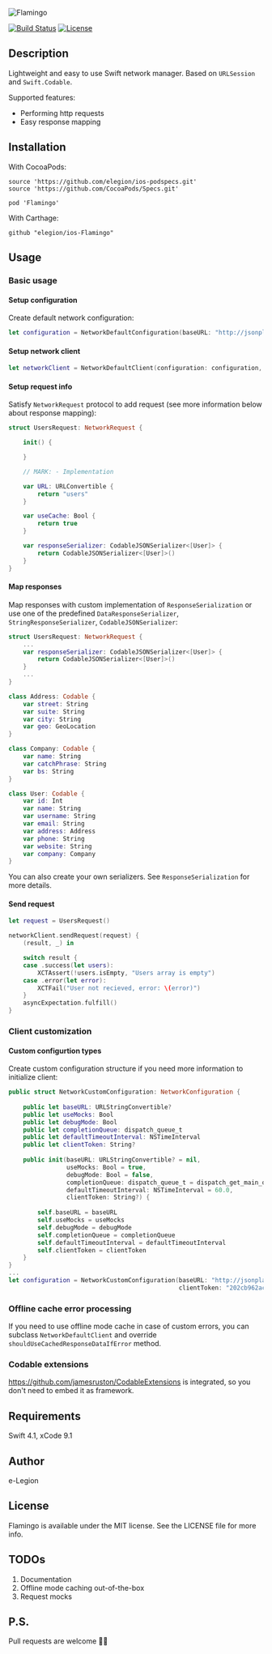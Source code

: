![Flamingo](https://github.com/elegion/ios-Flamingo/blob/master/logo.png)

[![Build Status](https://travis-ci.org/elegion/ios-Flamingo.svg?branch=master)](https://travis-ci.org/elegion/ios-Flamingo)
[![License](https://img.shields.io/github/license/elegion/Flamingo.svg)](LICENSE)

## Description

Lightweight and easy to use Swift network manager. Based on `URLSession` and `Swift.Codable`.

Supported features:
* Performing http requests
* Easy response mapping

## Installation

With CocoaPods:

```
source 'https://github.com/elegion/ios-podspecs.git'
source 'https://github.com/CocoaPods/Specs.git'

pod 'Flamingo'
```

With Carthage:

```
github "elegion/ios-Flamingo"
```

## Usage

### Basic usage

#### Setup configuration

Create default network configuration:

```swift
let configuration = NetworkDefaultConfiguration(baseURL: "http://jsonplaceholder.typicode.com/")
```

#### Setup network client

```swift
let networkClient = NetworkDefaultClient(configuration: configuration, session: .shared)
```

#### Setup request info

Satisfy `NetworkRequest` protocol to add request (see more information below about response mapping):

```swift
struct UsersRequest: NetworkRequest {

    init() {

    }

    // MARK: - Implementation

    var URL: URLConvertible {
        return "users"
    }

    var useCache: Bool {
        return true
    }

    var responseSerializer: CodableJSONSerializer<[User]> {
        return CodableJSONSerializer<[User]>()
    }
}
```

#### Map responses

Map responses with custom implementation of `ResponseSerialization` or use one of the predefined `DataResponseSerializer`, `StringResponseSerializer`, `CodableJSONSerializer`:

```swift
struct UsersRequest: NetworkRequest {
    ...
    var responseSerializer: CodableJSONSerializer<[User]> {
        return CodableJSONSerializer<[User]>()
    }
    ...
}

class Address: Codable {
    var street: String
    var suite: String
    var city: String
    var geo: GeoLocation
}

class Company: Codable {
    var name: String
    var catchPhrase: String
    var bs: String
}

class User: Codable {
    var id: Int
    var name: String
    var username: String
    var email: String
    var address: Address
    var phone: String
    var website: String
    var company: Company
}
```

You can also create your own serializers. See `ResponseSerialization` for more details.

#### Send request

```swift
let request = UsersRequest()

networkClient.sendRequest(request) {
    (result, _) in

    switch result {
    case .success(let users):
        XCTAssert(!users.isEmpty, "Users array is empty")
    case .error(let error):
        XCTFail("User not recieved, error: \(error)")
    }
    asyncExpectation.fulfill()
}
```

### Client customization

#### Custom configurtion types

Create custom configuration structure if you need more information to initialize client:
```swift
public struct NetworkCustomConfiguration: NetworkConfiguration {
    
    public let baseURL: URLStringConvertible?
    public let useMocks: Bool
    public let debugMode: Bool
    public let completionQueue: dispatch_queue_t
    public let defaultTimeoutInterval: NSTimeInterval
    public let clientToken: String?
    
    public init(baseURL: URLStringConvertible? = nil,
                useMocks: Bool = true,
                debugMode: Bool = false,
                completionQueue: dispatch_queue_t = dispatch_get_main_queue(),
                defaultTimeoutInterval: NSTimeInterval = 60.0,
                clientToken: String?) {
        
        self.baseURL = baseURL
        self.useMocks = useMocks
        self.debugMode = debugMode
        self.completionQueue = completionQueue
        self.defaultTimeoutInterval = defaultTimeoutInterval
        self.clientToken = clientToken
    }
}
...
let configuration = NetworkCustomConfiguration(baseURL: "http://jsonplaceholder.typicode.com/",
                                               clientToken: "202cb962ac59075b964b07152d234b70")

```

### Offline cache error processing

If you need to use offline mode cache in case of custom errors, you can subclass `NetworkDefaultClient` and override `shouldUseCachedResponseDataIfError` method.

### Codable extensions

https://github.com/jamesruston/CodableExtensions is integrated, so you don't need to embed it as framework.

## Requirements

Swift 4.1, xCode 9.1

## Author

e-Legion

## License

Flamingo is available under the MIT license. See the LICENSE file for more info.

## TODOs

1) Documentation
2) Offline mode caching out-of-the-box
3) Request mocks

## P.S.

Pull requests are welcome 💪🏻
